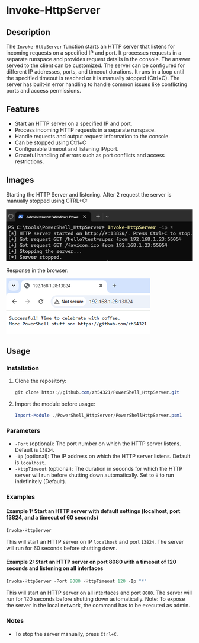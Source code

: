 # Invoke-HttpServer

## Description
The `Invoke-HttpServer` function starts an HTTP server that listens for incoming requests on a specified IP and port. It processes requests in a separate runspace and provides request details in the console. The answer served to the client can be customized. The server can be configured for different IP addresses, ports, and timeout durations. It runs in a loop until the specified timeout is reached or it is manually stopped (Ctrl+C). The server has built-in error handling to handle common issues like conflicting ports and access permissions.


## Features
- Start an HTTP server on a specified IP and port.
- Process incoming HTTP requests in a separate runspace.
- Handle requests and output request information to the console.
- Can be stopped using Ctrl+C
- Configurable timeout and listening IP/port.
- Graceful handling of errors such as port conflicts and access restrictions.

## Images
Starting the HTTP Server and listening. After 2 request the server is manually stopped using CTRL+C:

![alt text](images/example1.png "Request details in the console")

Response in the browser:

![alt text](images/example2.png "Response in the browser")

## Usage

### Installation

1. Clone the repository:
    ```powershell
   git clone https://github.com/zh54321/PowerShell_HttpServer.git
   ```
2. Import the module before usage:
   ```powershell
   Import-Module ./PowerShell_HttpServer/PowerShellHttpServer.psm1
   ```
   
### Parameters

- `-Port` (optional): The port number on which the HTTP server listens. Default is `13824`.
- `-Ip` (optional): The IP address on which the HTTP server listens. Default is `localhost`.
- `-HttpTimeout` (optional): The duration in seconds for which the HTTP server will run before shutting down automatically. Set to `0` to run indefinitely (Default).

### Examples

#### Example 1: Start an HTTP server with default settings (localhost, port 13824, and a timeout of 60 seconds)
```powershell
Invoke-HttpServer
```
This will start an HTTP server on IP `localhost` and port `13824`. The server will run for 60 seconds before shutting down.

#### Example 2: Start an HTTP server on port 8080 with a timeout of 120 seconds and listening on all interfaces
```powershell
Invoke-HttpServer -Port 8080 -HttpTimeout 120 -Ip "*"
```
This will start an HTTP server on all interfaces and port `8080`. The server will run for 120 seconds before shutting down automatically.
Note: To expose the server in the local network, the command has to be executed as admin.

### Notes

- To stop the server manually, press `Ctrl+C`.
